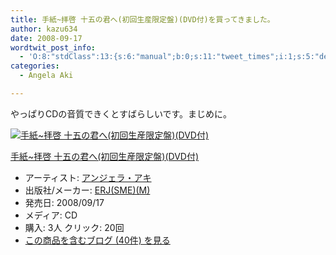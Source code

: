 ```yaml
---
title: 手紙~拝啓 十五の君へ(初回生産限定盤)(DVD付)を買ってきました。
author: kazu634
date: 2008-09-17
wordtwit_post_info:
  - 'O:8:"stdClass":13:{s:6:"manual";b:0;s:11:"tweet_times";i:1;s:5:"delay";i:0;s:7:"enabled";i:1;s:10:"separation";s:2:"60";s:7:"version";s:3:"3.7";s:14:"tweet_template";b:0;s:6:"status";i:2;s:6:"result";a:0:{}s:13:"tweet_counter";i:2;s:13:"tweet_log_ids";a:1:{i:0;i:4273;}s:9:"hash_tags";a:0:{}s:8:"accounts";a:1:{i:0;s:7:"kazu634";}}'
categories:
  - Angela Aki

---
```

<div class="section">
<p>
    やっぱりCDの音質できくとすばらしいです。まじめに。
</p>
  
<div class="hatena-asin-detail">
<a href="http://www.amazon.co.jp/dp/B001CY1YUI/?tag=hatena_st1-22&ascsubtag=d-7ibv" onclick="__gaTracker('send', 'event', 'outbound-article', 'http://www.amazon.co.jp/dp/B001CY1YUI/?tag=hatena_st1-22&ascsubtag=d-7ibv', '');"><img src="https://images-na.ssl-images-amazon.com/images/I/51xcj%2Bks4xL._SL160_.jpg" class="hatena-asin-detail-image" alt="手紙~拝啓 十五の君へ(初回生産限定盤)(DVD付)" title="手紙~拝啓 十五の君へ(初回生産限定盤)(DVD付)" /></a></p> 
    
<div class="hatena-asin-detail-info">
<p class="hatena-asin-detail-title">
<a href="http://www.amazon.co.jp/dp/B001CY1YUI/?tag=hatena_st1-22&ascsubtag=d-7ibv" onclick="__gaTracker('send', 'event', 'outbound-article', 'http://www.amazon.co.jp/dp/B001CY1YUI/?tag=hatena_st1-22&ascsubtag=d-7ibv', '手紙~拝啓 十五の君へ(初回生産限定盤)(DVD付)');">手紙~拝啓 十五の君へ(初回生産限定盤)(DVD付)</a>
</p>
      
<ul>
<li>
<span class="hatena-asin-detail-label">アーティスト:</span> <a href="http://d.hatena.ne.jp/keyword/%A5%A2%A5%F3%A5%B8%A5%A7%A5%E9%A1%A6%A5%A2%A5%AD" onclick="__gaTracker('send', 'event', 'outbound-article', 'http://d.hatena.ne.jp/keyword/%A5%A2%A5%F3%A5%B8%A5%A7%A5%E9%A1%A6%A5%A2%A5%AD', 'アンジェラ・アキ');" class="keyword">アンジェラ・アキ</a>
</li>
<li>
<span class="hatena-asin-detail-label">出版社/メーカー:</span> <a href="http://d.hatena.ne.jp/keyword/ERJ%28SME%29%28M%29" onclick="__gaTracker('send', 'event', 'outbound-article', 'http://d.hatena.ne.jp/keyword/ERJ%28SME%29%28M%29', 'ERJ(SME)(M)');" class="keyword">ERJ(SME)(M)</a>
</li>
<li>
<span class="hatena-asin-detail-label">発売日:</span> 2008/09/17
</li>
<li>
<span class="hatena-asin-detail-label">メディア:</span> CD
</li>
<li>
<span class="hatena-asin-detail-label">購入</span>: 3人 <span class="hatena-asin-detail-label">クリック</span>: 20回
</li>
<li>
<a href="http://d.hatena.ne.jp/asin/B001CY1YUI" onclick="__gaTracker('send', 'event', 'outbound-article', 'http://d.hatena.ne.jp/asin/B001CY1YUI', 'この商品を含むブログ (40件) を見る');" target="_blank">この商品を含むブログ (40件) を見る</a>
</li>
</ul>
</div>
    
<div class="hatena-asin-detail-foot">
</div>
</div>
</div>
